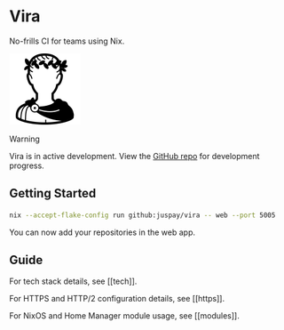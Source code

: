 # Vira

No-frills CI for teams using Nix.

<img src="https://raw.githubusercontent.com/juspay/vira/refs/heads/main/packages/vira/static/vira-logo.svg" alt="Logo" style="height: 128px;" />

> [!warning]
> Vira is in active development. View the [GitHub repo](https://github.com/juspay/vira) for development progress.

## Getting Started

```sh
nix --accept-flake-config run github:juspay/vira -- web --port 5005
```

You can now add your repositories in the web app.

## Guide

For tech stack details, see [[tech]].

For HTTPS and HTTP/2 configuration details, see [[https]].

For NixOS and Home Manager module usage, see [[modules]].
